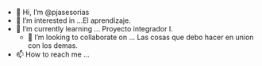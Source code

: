 - 👋 Hi, I’m @pjasesorias
- 👀 I’m interested in ...El aprendizaje.
- 🌱 I’m currently learning ... Proyecto integrador I.
  - 💞️ I’m looking to collaborate on ...  Las cosas que debo hacer en union con los demas.
- 📫 How to reach me ...

<!---
pjasesorias/pjasesorias is a ✨ special ✨ repository because its `README.md` (this file) appears on your GitHub profile.
You can click the Preview link to take a look at your changes.
--->
